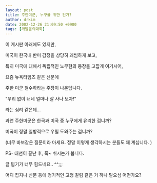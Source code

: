 ```yaml
---
layout: post
title: 주한미군, 누구를 위한 건가?
author: drkim
date: 2002-12-26 21:09:50 +0900
tags: [깨달음의대화]
---
```

이 게시판 아래에도 있지만,
  

  
미국이 한국내 반미 감정을 상당히 괘씸하게 보고,
  
특히 미국에 대해서 독립적인 노무현의 등장을 고깝게 여기시어,
  
요즘 뉴욕타임즈 같은 신문에
  
주한 미군 철수하라는 주장이 나온답니다.
  

  
"우리 없이 너네 얼마나 잘 사나 보자!"
  
라는 심리 같은데...
  

  
과연 주한미군은 한국과 미국 중 누구에게 유리한 겁니까?
  
미국이 정말 일방적으로 우릴 도와주는 겁니까?
  
(너무 바보같은 질문이라 마세요. 정말 이렇게 생각하시는 분들도 꽤 계십니다. )
  

  
PS- 대선이 끝난 후, 푹~ 쉬시는가 봅니다.
        
글 뵙기가 너무 힘드네요.. ^^;;;
        
어디 잡지나 신문 등에 정기적인 고정 칼럼 같은 거 하나 맡으심 어떤가요?